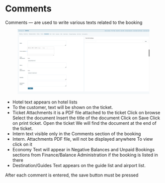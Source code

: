 # Comments

Comments — are used to write various texts related to the booking

<figure><img src="../../.gitbook/assets/image (1) (1) (1) (1) (1) (1) (1) (1) (1) (1) (1) (1) (1) (1) (1) (1) (1) (1) (1) (1) (1) (1) (1) (1).png" alt=""><figcaption></figcaption></figure>

* Hotel text appears on hotel lists
* To the customer, text will be shown on the ticket.
* Ticket Attachments it is a PDF file attached to the ticket Click on browse Select the document Insert the title of the document Click on Save Click on print ticket. Open the ticket We will find the document at the end of the ticket.
* Intern text visible only in the Comments section of the booking
* Intern. Attachments PDF file, will not be displayed anywhere To view click on it
* Economy Text will appear in Negative Balances and Unpaid Bookings sections from Finance/Balance Administration if the booking is listed in there
* Destination/Guides Text appears on the guide list and airport list.

After each comment is entered, the save button must be pressed
